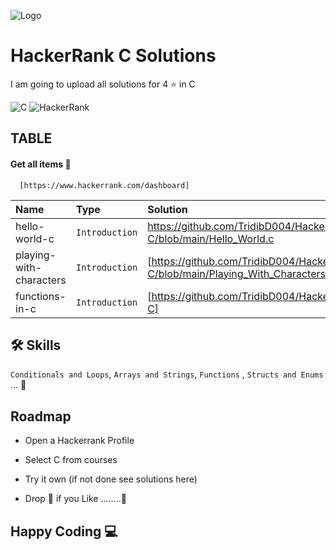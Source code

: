 
![Logo](https://user-images.githubusercontent.com/86655646/143421240-b96814f2-ba80-4232-9d24-2fc6157ed89d.png)


# HackerRank C Solutions

I am going to upload all solutions for 4 ⭐ in C

![C](https://img.shields.io/badge/c-%2300599C.svg?style=for-the-badge&logo=c&logoColor=white)
![HackerRank](https://img.shields.io/badge/-Hackerrank-2EC866?style=for-the-badge&logo=HackerRank&logoColor=white)

## TABLE

#### Get all items 🤩

```
  [https://www.hackerrank.com/dashboard]
```

| Name | Type     | Solution                |
| :-------- | :------- | :------------------------- |
| hello-world-c | `Introduction` | https://github.com/TridibD004/HackerRank-C/blob/main/Hello_World.c |
|playing-with-characters| `Introduction` | [https://github.com/TridibD004/HackerRank-C/blob/main/Playing_With_Characters.c] |
|functions-in-c|`Introduction`|[https://github.com/TridibD004/HackerRank-C]|


## 🛠 Skills
`Conditionals and Loops`, `Arrays and Strings`, `Functions` , `Structs and Enums` ...
🕺

## Roadmap

- Open a Hackerrank Profile

- Select C from courses

- Try it own (if not done see solutions here)

- Drop 🌟 if you Like ........🥷

## Happy Coding   	💻
